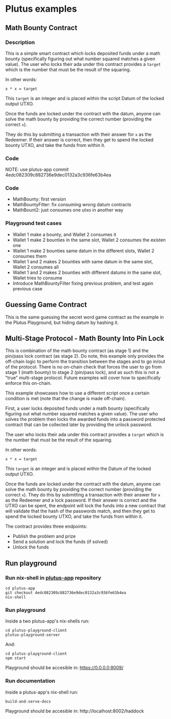 # Plutus examples

## Math Bounty Contract

### Description

This is a simple smart contract which locks deposited funds under a math bounty (specifically figuring out what number squared matches a given value). The user who locks their ada under this contract provides a `target` which is the number that must be the result of the squaring.

In other words:

```
x * x = target
```

This `target` is an integer and is placed within the script Datum of the locked output UTXO.

Once the funds are locked under the contract with the datum, anyone can solve the math bounty by providing the correct number (providing the correct `x`). 

They do this by submitting a transaction with their answer for `x` as the Redeemer. If their answer is correct, then they get to spend the locked bounty UTXO, and take the funds from within it.

### Code

NOTE: use plutus-app commit 4edc082309c882736e9dec0132a3c936fe63b4ea

### Code 

- MathBounty: first version
- MathBountyFilter: fix consuming wrong datum contracts
- MathBount2: just consumes one utxo in another way

### Playground test cases

- Wallet 1 make a bounty, and Wallet 2 consumes it
- Wallet 1 make 2 bounties in the same slot, Wallet 2 consumes the existen one
- Wallet 1 make 2 bounties same datum in the different slots, Wallet 2 consumes them
- Wallet 1 and 2 makes 2 bounties with same datum in the same slot, Wallet 2 consumes all
- Wallet 1 and 2 makes 2 bounties with different datums in the same slot, Wallet tries to consume
- Introduce MathBountyFilter fixing previous problem, and test again previous case

## Guessing Game Contract

This is the same guessing the secret word game contract as the example in the Plutus Playground, but hiding datum by hashing it.

## Multi-Stage Protocol - Math Bounty Into Pin Lock

This is combination of the math bounty contract (as stage 1) and the pin/pass lock contract (as stage 2). Do note, this example only provides the off-chain logic to perform the transition between the stages and to go in/out of the protocol. There is no on-chain check that forces the user to go from stage 1 (math bounty) to stage 2 (pin/pass lock), and as such this is not a "true" multi-stage protocol. Future examples will cover how to specifically enforce this on-chain.

This example showcases how to use a different script once a certain condition is met (note that the change is made off-chain).

First, a user locks deposited funds under a math bounty (specifically figuring out what number squared matches a given value). The user who solves the problem then locks the awarded funds into a password protected contract that can be collected later by providing the unlock password.

The user who locks their ada under this contract provides a `target` which is the number that must be the result of the squaring.

In other words:

```
x * x = target
```

This `target` is an integer and is placed within the Datum of the locked output UTXO.

Once the funds are locked under the contract with the datum, anyone can solve the math bounty by providing the correct number (providing the correct `x`). They do this by submitting a transaction with their answer for `x` as the Redeemer and a lock password. If their answer is correct and the UTXO can be spent, the endpoint will lock the funds into a new contract that will validate that the hash of the passwords match, and then they get to spend the locked bounty UTXO, and take the funds from within it.

The contract provides three endpoints:

* Publish the problem and prize
* Send a solution and lock the funds (if solved)
* Unlock the funds

## Run playground

### Run nix-shell in [plutus-app](https://github.com/input-output-hk/plutus-apps) repository

```
cd plutus-app
git checkout 4edc082309c882736e9dec0132a3c936fe63b4ea
nix-shell
```

### Run playground

Inside a two plutus-app's nix-shells run:

```
cd plutus-playground-client
plutus-playground-server
```

And:


```
cd plutus-playground-client
npm start
```

Playground should be accesible in: https://0.0.0.0:8009/


### Run documentation


Inside a plutus-app's nix-shell run:

```
build-and-serve-docs
```

Playground should be accesible in: http://localhost:8002/haddock

